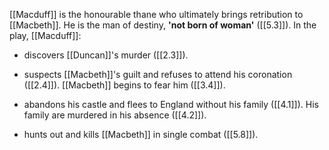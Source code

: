 [[Macduff]] is the honourable thane who ultimately brings retribution to [[Macbeth]]. He is the man of destiny, **'not born of woman'** ([[5.3]]). In the play, [[Macduff]]:

- discovers [[Duncan]]'s murder ([[2.3]]).

- suspects [[Macbeth]]'s guilt and refuses to attend his coronation ([[2.4]]). [[Macbeth]] begins to fear him ([[3.4]]).

- abandons his castle and flees to England without his family ([[4.1]]). His family are murdered in his absence ([[4.2]]).

- hunts out and kills [[Macbeth]] in single combat ([[5.8]]).